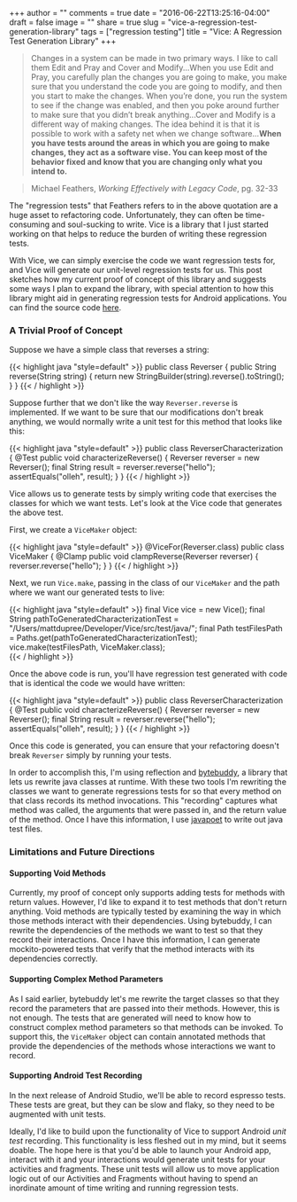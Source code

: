 +++
author = ""
comments = true
date = "2016-06-22T13:25:16-04:00"
draft = false
image = ""
share = true
slug = "vice-a-regression-test-generation-library"
tags = ["regression testing"]
title = "Vice: A Regression Test Generation Library"
+++

>Changes in a system can be made in two primary ways. I like to call them Edit and Pray and Cover and Modify...When you use Edit and Pray, you carefully plan the changes you are going to make, you make sure that you understand the code you are going to modify, and then you start to make the changes. When you’re done, you run the system to see if the change was enabled, and then you poke around further to make sure that you didn’t break anything...Cover and Modify is a different way of making changes. The idea behind it is that it is possible to work with a safety net when we change software...**When you have tests around the areas in which you are going to make changes, they act as a software vise. You can keep most of the behavior fixed and know that you are changing only what you intend to.**

>Michael Feathers, *Working Effectively with Legacy Code*, pg. 32-33

The "regression tests" that Feathers refers to in the above quotation are a huge asset to refactoring code. Unfortunately, they can often be time-consuming and soul-sucking to write. Vice is a library that I just started working on that helps to reduce the burden of writing these regression tests.

With Vice, we can simply exercise the code we want regression tests for, and Vice will generate our unit-level regression tests for us. This post sketches how my current proof of concept of this library and suggests some ways I plan to expand the library, with special attention to how this library might aid in generating regression tests for Android applications. You can find the source code [here](https://github.com/kmdupr33/Vice).

### A Trivial Proof of Concept

Suppose we have a simple class that reverses a string:

{{< highlight java "style=default" >}}
public class Reverser {
    public String reverse(String string) {
        return new StringBuilder(string).reverse().toString();
    }
}
{{< / highlight >}}

Suppose further that we don't like the way `Reverser.reverse` is implemented. If we want to be sure that our modifications don't break anything, we would normally write a unit test for this method that looks like this:

{{< highlight java "style=default" >}}
public class ReverserCharacterization {
  @Test
  public void characterizeReverse() {
    Reverser reverser = new Reverser();
    final String result = reverser.reverse("hello");
    assertEquals("olleh", result);
  }
}
{{< / highlight >}}

Vice allows us to generate tests by simply writing code that exercises the classes for which we want tests. Let's look at the Vice code that generates the above test.

First, we create a `ViceMaker` object:

{{< highlight java "style=default" >}}
@ViceFor(Reverser.class)
public class ViceMaker {
    @Clamp
    public void clampReverse(Reverser reverser) {
        reverser.reverse("hello");
    }
}
{{< / highlight >}}

Next, we run `Vice.make`, passing in the class of our `ViceMaker` and the path where we want our generated tests to live:

{{< highlight java "style=default" >}}
final Vice vice = new Vice();
final String pathToGeneratedCharacterizationTest
        = "/Users/mattdupree/Developer/Vice/src/test/java/";
final Path testFilesPath = Paths.get(pathToGeneratedCharacterizationTest);
vice.make(testFilesPath, ViceMaker.class);  
{{< / highlight >}}

Once the above code is run, you'll have regression test generated with code that is identical the code we would have written:

{{< highlight java "style=default" >}}
public class ReverserCharacterization {
  @Test
  public void characterizeReverse() {
    Reverser reverser = new Reverser();
    final String result = reverser.reverse("hello");
    assertEquals("olleh", result);
  }
}
{{< / highlight >}}

Once this code is generated, you can ensure that your refactoring doesn't break `Reverser` simply by running your tests.

In order to accomplish this, I'm using reflection and [bytebuddy](http://bytebuddy.net/#/), a library that lets us rewrite java classes at runtime. With these two tools I'm rewriting the classes we want to generate regressions tests for so that every method on that class records its method invocations. This "recording" captures what method was called, the arguments that were passed in, and the return value of the method. Once I have this information, I use [javapoet](https://github.com/square/javapoet) to write out java test files.

### Limitations and Future Directions

#### Supporting Void Methods

Currently, my proof of concept only supports adding tests for methods with return values. However, I'd like to expand it to test methods that don't return anything. Void methods are typically tested by examining the way in which those methods interact with their dependencies. Using bytebuddy, I can rewrite the dependencies of the methods we want to test so that they record their interactions. Once I have this information, I can generate mockito-powered tests that verify that the method interacts with its dependencies correctly.

#### Supporting Complex Method Parameters

As I said earlier, bytebuddy let's me rewrite the target classes so that they record the parameters that are passed into their methods. However, this is not enough. The tests that are generated will need to know how to construct complex method parameters so that methods can be invoked. To support this, the `ViceMaker` object can contain annotated methods that provide the dependencies of the methods whose interactions we want to record.

#### Supporting Android Test Recording

In the next release of Android Studio, we'll be able to record espresso tests. These tests are great, but they can be slow and flaky, so they need to be augmented with unit tests.

Ideally, I'd like to build upon the functionality of Vice to support Android *unit test* recording. This functionality is less fleshed out in my mind, but it seems doable. The hope here is that you'd be able to launch your Android app, interact with it and your interactions would generate unit tests for your activities and fragments. These unit tests will allow us to move application logic out of our Activities and Fragments without having to spend an inordinate amount of time writing and running regression tests.
